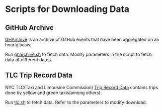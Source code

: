 # Scripts for Downloading Data

## GitHub Archive

[GHArchive](https://www.gharchive.org/) is an archive of GitHub events that have been aggregated on an hourly basis.

Run [gharchive.sh](./gharchive.sh) to fetch data. Modify parameters in the script to fetch data of different dates.

## TLC Trip Record Data

NYC TLC(Taxi and Limousine Commission) [Trip Record Data](https://www1.nyc.gov/site/tlc/about/tlc-trip-record-data.page) 
contains trips done by yellow and green taxis(among others).

Run [tlc.sh](./tlc.sh) to fetch data. Refer to the parameters to modify download.